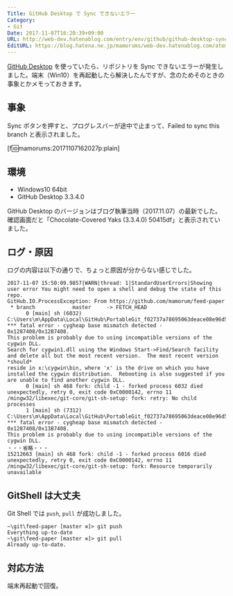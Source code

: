 ```yaml
---
Title: GitHub Desktop で Sync できないエラー
Category:
- Git
Date: 2017-11-07T16:20:39+09:00
URL: http://web-dev.hatenablog.com/entry/env/github/github-desktop-sync-error
EditURL: https://blog.hatena.ne.jp/mamorums/web-dev.hatenablog.com/atom/entry/8599973812315334818
---
```


[GitHub Desktop](https://desktop.github.com/) を使っていたら、リポジトリを Sync できないエラーが発生しました。端末（Win10）を再起動したら解決したんですが、念のためそのときの事象とかメモっておきます。


## 事象
Sync ボタンを押すと、プログレスバーが途中で止まって、Failed to sync this branch と表示されました。

[f:id:mamorums:20171107162027p:plain]


## 環境
- Windows10 64bit
- GitHub Desktop 3.3.4.0

GitHub Desktop のバージョンはブログ執筆当時（2017.11.07）の最新でした。確認画面だと「Chocolate-Covered Yaks (3.3.4.0) 50415df」と表示されていました。


## ログ・原因
ログの内容は以下の通りで、ちょっと原因が分からない感じでした。

```
2017-11-07 15:50:09.9857|WARN|thread: 1|StandardUserErrors|Showing user error You might need to open a shell and debug the state of this repo.
GitHub.IO.ProcessException: From https://github.com/mamorum/feed-paper
 * branch            master     -> FETCH_HEAD
      0 [main] sh (6032) C:\Users\m\AppData\Local\GitHub\PortableGit_f02737a78695063deace08e96d5042710d3e32db\usr\bin\sh.exe: *** fatal error - cygheap base mismatch detected - 0x1287408/0x12B7408.
This problem is probably due to using incompatible versions of the cygwin DLL.
Search for cygwin1.dll using the Windows Start->Find/Search facility
and delete all but the most recent version.  The most recent version *should*
reside in x:\cygwin\bin, where 'x' is the drive on which you have
installed the cygwin distribution.  Rebooting is also suggested if you
are unable to find another cygwin DLL.
      0 [main] sh 468 fork: child -1 - forked process 6032 died unexpectedly, retry 0, exit code 0xC0000142, errno 11
/mingw32/libexec/git-core/git-sh-setup: fork: retry: No child processes
      1 [main] sh (7312) C:\Users\m\AppData\Local\GitHub\PortableGit_f02737a78695063deace08e96d5042710d3e32db\usr\bin\sh.exe: *** fatal error - cygheap base mismatch detected - 0x1287408/0x13B7408.
This problem is probably due to using incompatible versions of the cygwin DLL.
・・・省略・・・
15212663 [main] sh 468 fork: child -1 - forked process 6016 died unexpectedly, retry 0, exit code 0xC0000142, errno 11
/mingw32/libexec/git-core/git-sh-setup: fork: Resource temporarily unavailable
```


## GitShell は大丈夫
Git Shell では `push`, `pull` が成功しました。
```
~\git\feed-paper [master ≡]> git push
Everything up-to-date
~\git\feed-paper [master ≡]> git pull
Already up-to-date.
```


## 対応方法
端末再起動で回復。
